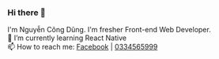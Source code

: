 ### Hi there 👋
I'm Nguyễn Công Dũng. I'm fresher Front-end Web Developer.  
🌱 I’m currently learning React Native  
📫 How to reach me: [Facebook](https://www.facebook.com/dung.dev.gramer/) | <a href="tel:+84334565999">0334565999</a>
<!--
**DungGramer/DungGramer** is a ✨ _special_ ✨ repository because its `README.md` (this file) appears on your GitHub profile.

Here are some ideas to get you started:

- 🔭 I’m currently working on ...
- 🌱 I’m currently learning React Native
- 👯 I’m looking to collaborate on ...
- 🤔 I’m looking for help with ...
- 💬 Ask me about ...
- 📫 How to reach me: <a href="tel:+84334565999">0334 565 999</a>
- 😄 Pronouns: ...
- ⚡ Fun fact: ...
-->
